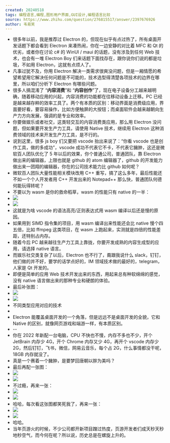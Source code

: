 ```yaml
---
created: 20240518
tags: 编程语言,编程,图形用户界面,GUI设计,编程语言比较
source: https://www.zhihu.com/question/276815517/answer/2397676926
author: 韦易笑
---
```

- 很多年以前，我是推荐过 Electron 的，但现在似乎有点过热了，所有桌面开发话题下都会看到 Electron 来凑热闹，你在一边安静的对比着 MFC 和 Qt 的优劣，或者你在讨论 c# 的 WinUI / maui 的话题，没有涉及到任何 Web 技术，也会有一堆 Electron Boy 们来话题下面找存在，跟你说你们说的都是垃圾，不如用 Electron，这就有点烦人了。
- 凡事过犹不及，你用 Electron 解决一类需求很爽没问题，但是一厢情愿的希望希望用它解决任何问题是不可能的，技术选型得清楚各项技术的边界在哪里，所以咱们分析下 Electron 有哪些问题。
- 很多人搞混淆了 “**内容消费**”和 “**内容创作**”了，现在电子设备分工越来越明确，随着移动应用的兴起，内容消费的功能都在往移动设备上迁移。PC 已经是越来越存粹的效率工具了。两个有本质的区别：移动界面是消费级应用，界面要好看，要容易操作，比如方便触屏的大按钮；而桌面软件会越来越朝向生产力方向发展，强调的是专业和效率。
- 你要做娱乐或者社交，这类轻交互的内容消费类应用，那么用 Electron 没问题，但如果要开发生产力工具，请使用 Native 技术，继续用 Electron 这种消费领域的技术来开发生产力工具，是不行的。
- 说到这里，很多 js boy 们又要把 vscode 抬出来说了：“你看 vscode 也是创作工具，做的多成功”，vscode 成功不代表它不卡，不代表它臃肿，这还是微软百人团队优化了 5 年以后的效果，你个普通公司，普通团队，靠 Electron 做出来的编辑器，上限也就是 github 的 atom 编辑器了，github 的开发能力做出来一团翔的编辑器，你在的公司技术能力比 github 如何呢？
- 微软百人团队大量性能相关模块改用 C++ 重写，搞了这么多年，最后性能还不如一个个人开发者用 C++ 开发出来的 Notepad++ 那么快，普通团队何德何能玩得转呢？
- 不要以为 wasm 是你的救命稻草，wasm 的性能只有 native 的一半：
- ![](assets/2024/v2-890a86d7b31c80f2ab571e4f97b07721_720w.jpg)
- ![](assets/2024/v2-890a86d7b31c80f2ab571e4f97b07721_r.jpg)
- 这就是为啥 vscode 的语法高亮/正则表达式用 wasm 编译以后还是慢的原因。
- 如果用到 SIMD 指令集的项目，用 wasm 编译出来性能还会比 native 慢个四五倍，比如 ffmpeg 这类项目，在 wasm 上跑起来，实测就是四倍的性能差距，还特别占内存。
- 随着今后 PC 越来越往生产力工具上靠拢，你要开发成熟的内容生成型的应用，请选择 native 语言。
- 而娱乐社交类复杂了以后，Electron 也不行了，甭跟我说什么 slack，钉钉，他们做的并不好，要学的话学点好的，IM 领域技术做的最好的，telegram，人家是 Qt 开发的。
- 即便是简单的应用 Web 技术开发出来的东西，用起来总有种软绵绵的感觉，没有 native 语言做出来的那种专业和硬朗的体验。
- 最后补张图：
- ![](assets/2024/v2-2362e8be1832d6ecfdd9c7b005247ce5_720w.jpg)
- ![](assets/2024/v2-2362e8be1832d6ecfdd9c7b005247ce5_1440w.webp)
- 不同类型应用对应的技术
-
- Electron 能覆盖桌面开发的一个角落，但是远远不是桌面开发的全貌，它和 Native 的区别，就像网页游戏和端游一样，有本质区别。
- \--
- 你在 2022 年新配一台电脑，CPU 不快也不慢，内存不多也不少，开个 JetBrain 内存少 4G，开个 Chrome 内存又少 4G，再开个 vscode 内存少 2G，然后钉钉，飞书，微信，网易云音乐，每个占 2G，什么事情都没干呢，18GB 内存就没了。
- 真是一个赛着一个臃肿，是要梦回唐朝以胖为美吗？
- 最后再配一张图：
- ![](assets/2024/v2-fea6909e629ce534980e5ba386d8dd6a_720w.jpg)
- ![](assets/2024/v2-fea6909e629ce534980e5ba386d8dd6a_r.jpg)
- 不过瘾，再来一张：
- ![](assets/2024/v2-df3b05976af24b18ce3f3e8af71fb598_720w.jpg)
- ![](assets/2024/v2-df3b05976af24b18ce3f3e8af71fb598_r.jpg)
- 哈哈，每次看这张图都笑死我了，再来一张：
- ![](assets/2024/v2-098f97fa159b1c1ee6e2786f0ae90d8d_720w.jpg)
- ![](assets/2024/v2-098f97fa159b1c1ee6e2786f0ae90d8d_r.jpg)
- 哈哈。
- 当年页游火的时候，不少公司都开新项目蹭过热度，页游开发者们成天秒天秒地秒空气，而今何在呢？所以说，历史总是在螺旋上升的。
